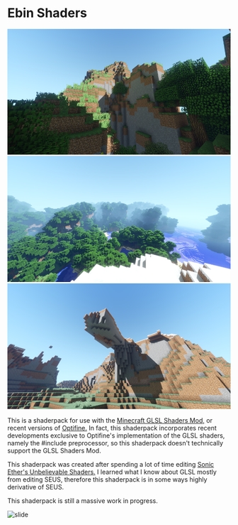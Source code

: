# Ebin Shaders
![slide](https://github.com/BruceKnowsHow/Ebin-Shaders/blob/master/images/eldaria%203.png)
![slide](https://raw.githubusercontent.com/BruceKnowsHow/Ebin-Shaders/master/images/eldaria%202.png)
![slide](https://raw.githubusercontent.com/BruceKnowsHow/Ebin-Shaders/master/images/arch.png)

This is a shaderpack for use with the [Minecraft GLSL Shaders Mod,](http://www.minecraftforum.net/forums/mapping-and-modding/minecraft-mods/1286604) or recent versions of [Optifine.](http://www.minecraftforum.net/forums/mapping-and-modding/minecraft-mods/1272953) In fact, this shaderpack incorporates recent developments exclusive to Optifine's implementation of the GLSL shaders, namely the #include preprocessor, so this shaderpack doesn't technically support the GLSL Shaders Mod.

This shaderpack was created after spending a lot of time editing [Sonic Ether's Unbelievable Shaders.](http://www.minecraftforum.net/forums/mapping-and-modding/minecraft-mods/1280299) I learned what I know about GLSL mostly from editing SEUS, therefore this shaderpack is in some ways highly derivative of SEUS.

This shaderpack is still a massive work in progress.


![slide](https://raw.githubusercontent.com/wiki/BruceKnowsHow/Ebin-Shaders/images/cute-anime-bear.png)
